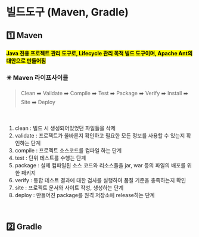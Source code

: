 # 빌드도구 (Maven, Gradle)

## 1️⃣ Maven
<mark>**Java 전용 프로젝트 관리 도구로, Lifecycle 관리 목적 빌드 도구이며, Apache Ant의 대안으로 만들어짐**</mark>


### ✴️ Maven 라이프사이클
> Clean ➡️ Vaildate ➡️ Compile ➡️ Test ➡️ Package ➡️ Verify ➡️ Install ➡️ Site ➡️ Deploy 

</br>

1. clean : 빌드 시 생성되어있었던 파일들을 삭제
2. validate : 프로젝트가 올바른지 확인하고 필요한 모든 정보를 사용할 수 있는지 확인하는 단계
3. compile : 프로젝트 소스코드를 컴파일 하는 단계
4. test : 단위 테스트를 수행는 단계
5. package : 실제 컴파일된 소스 코드와 리소스들을 jar, war 등의 파일의 배포를 위한 패키지
6. verify : 통합 테스트 결과에 대한 검사를 실행하여 품질 기준을 충족하는지 확인
7. site : 프로젝트 문서와 사이트 작성, 생성하는 단계
8. deploy : 만들어진 package를 원격 저장소에 release하는 단계



</br>


## 2️⃣ Gradle



</br>

